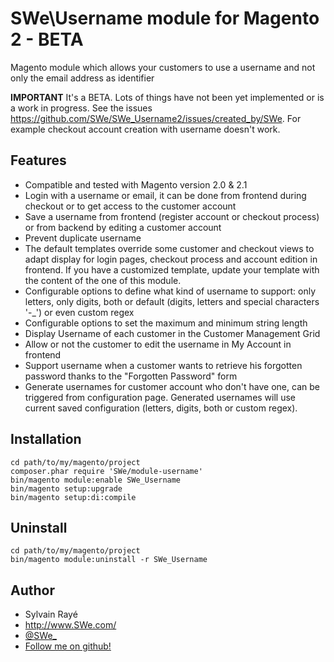 # SWe\Username module for Magento 2 - BETA #

Magento module which allows your customers to use a username and not only the email address as identifier

**IMPORTANT**
It's a BETA. Lots of things have not been yet implemented or is a work in progress. See the issues https://github.com/SWe/SWe_Username2/issues/created_by/SWe. For example checkout account creation with username doesn't work.

## Features

- Compatible and tested with Magento version 2.0 & 2.1 
- Login with a username or email, it can be done from frontend during checkout or to get access to the customer account
- Save a username from frontend (register account or checkout process) or from backend by editing a customer account
- Prevent duplicate username
- The default templates override some customer and checkout views to adapt display for login pages, checkout process and account edition in frontend. If you have a customized template, update your template with the content of the one of this module.
- Configurable options to define what kind of username to support: only letters, only digits, both or default (digits, letters and special characters '-_') or even custom regex
- Configurable options to set the maximum and minimum string length
- Display Username of each customer in the Customer Management Grid
- Allow or not the customer to edit the username in My Account in frontend
- Support username when a customer wants to retrieve his forgotten password thanks to the "Forgotten Password" form
- Generate usernames for customer account who don't have one, can be triggered from configuration page. Generated usernames will use current saved configuration (letters, digits, both or custom regex).

## Installation

```
cd path/to/my/magento/project
composer.phar require 'SWe/module-username'
bin/magento module:enable SWe_Username
bin/magento setup:upgrade
bin/magento setup:di:compile
```

## Uninstall

```
cd path/to/my/magento/project
bin/magento module:uninstall -r SWe_Username
```

## Author

* Sylvain Rayé
* http://www.SWe.com/
* [@SWe_](https://twitter.com/SWe_)
* [Follow me on github!](https://github.com/SWe)
